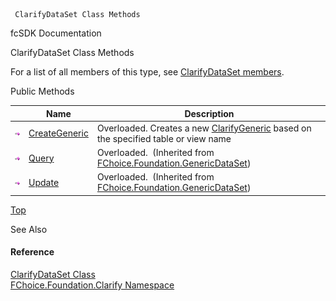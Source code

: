 ﻿     ClarifyDataSet Class Methods                                                   

fcSDK Documentation

ClarifyDataSet Class Methods

For a list of all members of this type, see [ClarifyDataSet members](fcSDK~FChoice.Foundation.Clarify.ClarifyDataSet_members.md).

Public Methods

|   | Name | Description |
| --- | --- | --- |
| ![Public Method](dotnetimages/publicMethod.png) | [CreateGeneric](fcSDK~FChoice.Foundation.Clarify.ClarifyDataSet~CreateGeneric.md) | Overloaded. Creates a new [ClarifyGeneric](fcSDK~FChoice.Foundation.Clarify.ClarifyGeneric.md) based on the specified table or view name   |
| ![Public Method](dotnetimages/publicMethod.png) | [Query](fcSDK~FChoice.Foundation.GenericDataSet~Query.md) | Overloaded.  (Inherited from [FChoice.Foundation.GenericDataSet](fcSDK~FChoice.Foundation.GenericDataSet.md)) |
| ![Public Method](dotnetimages/publicMethod.png) | [Update](fcSDK~FChoice.Foundation.GenericDataSet~Update.md) | Overloaded.  (Inherited from [FChoice.Foundation.GenericDataSet](fcSDK~FChoice.Foundation.GenericDataSet.md)) |

[Top](#top)

See Also

#### Reference

[ClarifyDataSet Class](fcSDK~FChoice.Foundation.Clarify.ClarifyDataSet.md)  
[FChoice.Foundation.Clarify Namespace](fcSDK~FChoice.Foundation.Clarify_namespace.md)